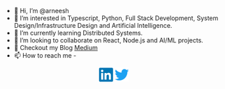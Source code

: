 - 👋 Hi, I’m @arneesh
- 👀 I’m interested in Typescript, Python, Full Stack Development, System Design/Infrastructure Design and Artificial Intelligence.
- 🌱 I’m currently learning Distributed Systems.
- 💞️ I’m looking to collaborate on React, Node.js and AI/ML projects.
- 💞️ Checkout my Blog [Medium](https://medium.com/@arneeshaima)
- 📫 How to reach me -

<p align="center">
  <a href="https://www.linkedin.com/in/arneesh-aima-49b516116/"><img alt="GitHub" title="GitHub" height="32" width="32" src="https://raw.githubusercontent.com/arneesh/arneesh/a448128356d48e2877781d338743bada8fd7342c/util/linkedin.svg"></a>
  <a href="https://twitter.com/Arneesh"><img alt="LinkedIn" title="LinkedIn" height="32" width="32" src="https://raw.githubusercontent.com/arneesh/arneesh/a448128356d48e2877781d338743bada8fd7342c/util/twitter.svg"></a>
</p>


<!---
arneesh/arneesh is a ✨ special ✨ repository because its `README.md` (this file) appears on your GitHub profile.
You can click the Preview link to take a look at your changes.
--->
